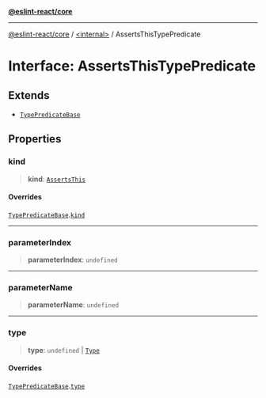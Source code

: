 [**@eslint-react/core**](../../README.md)

***

[@eslint-react/core](../../README.md) / [\<internal\>](../README.md) / AssertsThisTypePredicate

# Interface: AssertsThisTypePredicate

## Extends

- [`TypePredicateBase`](TypePredicateBase.md)

## Properties

### kind

> **kind**: [`AssertsThis`](../README.md#assertsthis)

#### Overrides

[`TypePredicateBase`](TypePredicateBase.md).[`kind`](TypePredicateBase.md#kind)

***

### parameterIndex

> **parameterIndex**: `undefined`

***

### parameterName

> **parameterName**: `undefined`

***

### type

> **type**: `undefined` \| [`Type`](Type.md)

#### Overrides

[`TypePredicateBase`](TypePredicateBase.md).[`type`](TypePredicateBase.md#type)
